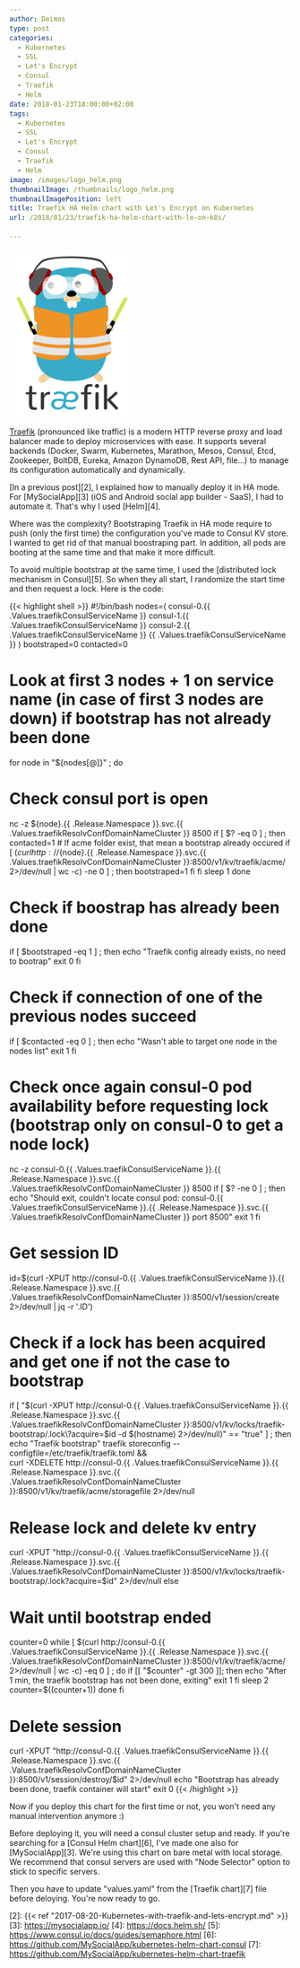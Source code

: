 ```yaml
---
author: Deimos
type: post
categories:
  - Kubernetes
  - SSL
  - Let's Encrypt
  - Consul
  - Traefik
  - Helm
date: 2018-01-23T18:00:00+02:00
tags:
  - Kubernetes
  - SSL
  - Let's Encrypt
  - Consul
  - Traefik
  - Helm
image: /images/logo_helm.png
thumbnailImage: /thumbnails/logo_helm.png
thumbnailImagePosition: left
title: Traefik HA Helm chart with Let's Encrypt on Kubernetes
url: /2018/01/23/traefik-ha-helm-chart-with-le-on-k8s/

---
```


![Traefik](/images/logo_traefik.png)

[Traefik][1] (pronounced like traffic) is a modern HTTP reverse proxy and load balancer made to deploy
microservices with ease. It supports several backends (Docker, Swarm, Kubernetes, Marathon, Mesos, Consul, Etcd,
Zookeeper, BoltDB, Eureka, Amazon DynamoDB, Rest API, file…) to manage its configuration automatically and dynamically.

[In a previous post][2], I explained how to manually deploy it in HA mode. For [MySocialApp][3] (iOS and Android social app builder - SaaS), I had to automate it. That's why I used [Helm][4].

Where was the complexity? Bootstraping Traefik in HA mode require to push (only the first time) the configuration you've made to Consul KV store.
I wanted to get rid of that manual boostraping part. In addition, all pods are booting at the same time and that make it more difficult.

To avoid multiple bootstrap at the same time, I used the [distributed lock mechanism in Consul][5]. So when they all start, I randomize the start time and then request a lock. Here is the code:

{{< highlight shell >}}
#!/bin/bash
nodes=( consul-0.{{ .Values.traefikConsulServiceName }} consul-1.{{ .Values.traefikConsulServiceName }} consul-2.{{ .Values.traefikConsulServiceName }} {{ .Values.traefikConsulServiceName }} )
bootstraped=0
contacted=0
# Look at first 3 nodes + 1 on service name (in case of first 3 nodes are down) if bootstrap has not already been done
for node in "${nodes[@]}" ; do
  # Check consul port is open
  nc -z ${node}.{{ .Release.Namespace }}.svc.{{ .Values.traefikResolvConfDomainNameCluster }} 8500
  if [ $? -eq 0 ] ; then
    contacted=1
    # If acme folder exist, that mean a bootstrap already occured
    if [ $(curl http://${node}.{{ .Release.Namespace }}.svc.{{ .Values.traefikResolvConfDomainNameCluster }}:8500/v1/kv/traefik/acme/ 2>/dev/null | wc -c) -ne 0 ] ; then
      bootstraped=1
    fi
  fi
  sleep 1
done
# Check if boostrap has already been done
if [ $bootstraped -eq 1 ] ; then
  echo "Traefik config already exists, no need to bootrap"
  exit 0
fi
# Check if connection of one of the previous nodes succeed
if [ $contacted -eq 0 ] ; then
  echo "Wasn't able to target one node in the nodes list"
  exit 1
fi
# Check once again consul-0 pod availability before requesting lock (bootstrap only on consul-0 to get a node lock)
nc -z consul-0.{{ .Values.traefikConsulServiceName }}.{{ .Release.Namespace }}.svc.{{ .Values.traefikResolvConfDomainNameCluster }} 8500
if [ $? -ne 0 ] ; then
  echo "Should exit, couldn't locate consul pod: consul-0.{{ .Values.traefikConsulServiceName }}.{{ .Release.Namespace }}.svc.{{ .Values.traefikResolvConfDomainNameCluster }} port 8500"
  exit 1
fi
# Get session ID
id=$(curl -XPUT http://consul-0.{{ .Values.traefikConsulServiceName }}.{{ .Release.Namespace }}.svc.{{ .Values.traefikResolvConfDomainNameCluster }}:8500/v1/session/create 2>/dev/null | jq -r '.ID')
# Check if a lock has been acquired and get one if not the case to bootstrap
if [ "$(curl -XPUT http://consul-0.{{ .Values.traefikConsulServiceName }}.{{ .Release.Namespace }}.svc.{{ .Values.traefikResolvConfDomainNameCluster }}:8500/v1/kv/locks/traefik-bootstrap/.lock\?acquire=$id -d $(hostname) 2>/dev/null)" == "true" ] ; then
  echo "Traefik bootstrap"
  traefik storeconfig --configfile=/etc/traefik/traefik.toml && \
  curl -XDELETE http://consul-0.{{ .Values.traefikConsulServiceName }}.{{ .Release.Namespace }}.svc.{{ .Values.traefikResolvConfDomainNameCluster }}:8500/v1/kv/traefik/acme/storagefile 2>/dev/null
  # Release lock and delete kv entry
  curl -XPUT "http://consul-0.{{ .Values.traefikConsulServiceName }}.{{ .Release.Namespace }}.svc.{{ .Values.traefikResolvConfDomainNameCluster }}:8500/v1/kv/locks/traefik-bootstrap/.lock\?acquire=$id" 2>/dev/null
else
  # Wait until bootstrap ended
  counter=0
  while [ $(curl http://consul-0.{{ .Values.traefikConsulServiceName }}.{{ .Release.Namespace }}.svc.{{ .Values.traefikResolvConfDomainNameCluster }}:8500/v1/kv/traefik/acme/ 2>/dev/null | wc -c) -eq 0 ] ; do
    if [[ "$counter" -gt 300 ]]; then
      echo "After 1 min, the traefik bootstrap has not been done, exiting"
      exit 1
    fi
    sleep 2
    counter=$((counter+1))
  done
fi
# Delete session
curl -XPUT "http://consul-0.{{ .Values.traefikConsulServiceName }}.{{ .Release.Namespace }}.svc.{{ .Values.traefikResolvConfDomainNameCluster }}:8500/v1/session/destroy/$id" 2>/dev/null
echo "Bootstrap has already been done, traefik container will start"
exit 0
{{< /highlight >}}

Now if you deploy this chart for the first time or not, you won't need any manual intervention anymore :)

Before deploying it, you will need a consul cluster setup and ready. If you're searching for a [Consul Helm chart][6], I've made one also for [MySocialApp][3]. We're using this chart on bare metal with local storage. We recommend that consul servers are used with "Node Selector" option to stick to specific servers.

Then you have to update "values.yaml" from the [Traefik chart][7] file before deloying. You're now ready to go.

 [1]: https://traefik.io/
 [2]: {{< ref "2017-08-20-Kubernetes-with-traefik-and-lets-encrypt.md" >}}
 [3]: https://mysocialapp.io/
 [4]: https://docs.helm.sh/
 [5]: https://www.consul.io/docs/guides/semaphore.html
 [6]: https://github.com/MySocialApp/kubernetes-helm-chart-consul
 [7]: https://github.com/MySocialApp/kubernetes-helm-chart-traefik
